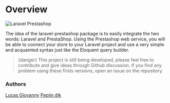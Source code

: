 # Overview

![Laravel Prestashop](/assets/img/laravel-prestashop.png)

The idea of the laravel-prestashop package is to easily integrate the two words: Laravel and PrestaShop. Using the Prestashop web service, you will be able to connect your store to your Laravel project and use a very simple and acquainted syntax just like the Eloquent query builder.

> {danger} This project is still being developed, please feel free to contribute and give ideas through Github discussion. If you find any problem using these firsts versions, open an issue on the repository.

### Authors

[Lucas Giovanny](https://github.com/lucasgiovanny)
[Pepijn dik](https://github.com/pepijndik)
